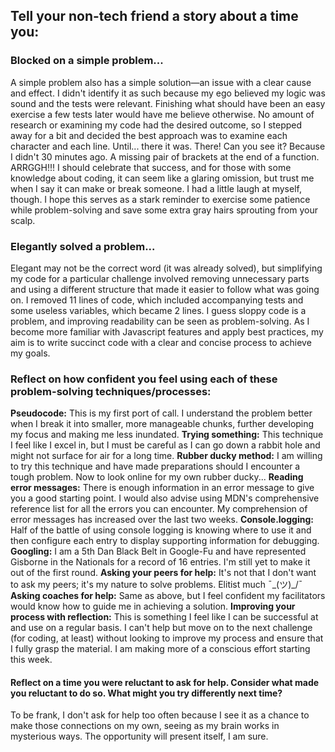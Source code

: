 ## Tell your non-tech friend a story about a time you:

### Blocked on a simple problem...

A simple problem also has a simple solution—an issue with a clear cause and effect. I didn't identify it as such because my ego believed my logic was sound and the tests were relevant. Finishing what should have been an easy exercise a few tests later would have me believe otherwise. No amount of research or examining my code had the desired outcome, so I stepped away for a bit and decided the best approach was to examine each character and each line. Until... there it was. There! Can you see it? Because I didn't 30 minutes ago. A missing pair of brackets at the end of a function. ARRGGH!!! I should celebrate that success, and for those with some knowledge about coding, it can seem like a glaring omission, but trust me when I say it can make or break someone. I had a little laugh at myself, though. I hope this serves as a stark reminder to exercise some patience while problem-solving and save some extra gray hairs sprouting from your scalp.

### Elegantly solved a problem...

Elegant may not be the correct word (it was already solved), but simplifying my code for a particular challenge involved removing unnecessary parts and using a different structure that made it easier to follow what was going on. I removed 11 lines of code, which included accompanying tests and some useless variables, which became 2 lines. I guess sloppy code is a problem, and improving readability can be seen as problem-solving. As I become more familiar with Javascript features and apply best practices, my aim is to write succinct code with a clear and concise process to achieve my goals.

### Reflect on how confident you feel using each of these problem-solving techniques/processes:

**Pseudocode:** This is my first port of call. I understand the problem better when I break it into smaller, more manageable chunks, further developing my focus and making me less inundated.
**Trying something:** This technique I feel like I excel in, but I must be careful as I can go down a rabbit hole and might not surface for air for a long time.
**Rubber ducky method:** I am willing to try this technique and have made preparations should I encounter a tough problem. Now to look online for my own rubber ducky...
**Reading error messages:** There is enough information in an error message to give you a good starting point. I would also advise using MDN's comprehensive reference list for all the errors you can encounter. My comprehension of error messages has increased over the last two weeks.
**Console.logging:** Half of the battle of using console logging is knowing where to use it and then configure each entry to display supporting information for debugging.
**Googling:** I am a 5th Dan Black Belt in Google-Fu and have represented Gisborne in the Nationals for a record of 16 entries. I'm still yet to make it out of the first round.
**Asking your peers for help:** It's not that I don't want to ask my peers; it's my nature to solve problems. Elitist much ¯\_(ツ)_/¯
**Asking coaches for help:** Same as above, but I feel confident my facilitators would know how to guide me in achieving a solution.
**Improving your process with reflection:** This is something I feel like I can be successful at and use on a regular basis. I can't help but move on to the next challenge (for coding, at least) without looking to improve my process and ensure that I fully grasp the material. I am making more of a conscious effort starting this week. 

#### Reflect on a time you were reluctant to ask for help. Consider what made you reluctant to do so. What might you try differently next time?

To be frank, I don't ask for help too often because I see it as a chance to make those connections on my own, seeing as my brain works in mysterious ways. The opportunity will present itself, I am sure.